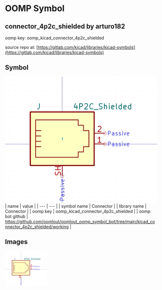 # OOMP Symbol  
## connector_4p2c_shielded  by arturo182  
  
oomp key: oomp_kicad_connector_4p2c_shielded  
  
source repo at: [https://gitlab.com/kicad/libraries/kicad-symbols](https://gitlab.com/kicad/libraries/kicad-symbols)  
## Symbol  
  
[![working.png](working_600.png)](working.png)  
| name | value | 
| --- | --- | 
| symbol name | Connector | 
| library name | Connector | 
| oomp key | oomp_kicad_connector_4p2c_shielded | 
| oomp bot github | https://github.com/oomlout/oomlout_oomp_symbol_bot/tree/main/kicad_connector_4p2c_shielded/working | 
## Images  
  
[![working.png](working_140.png)](working.png)  
